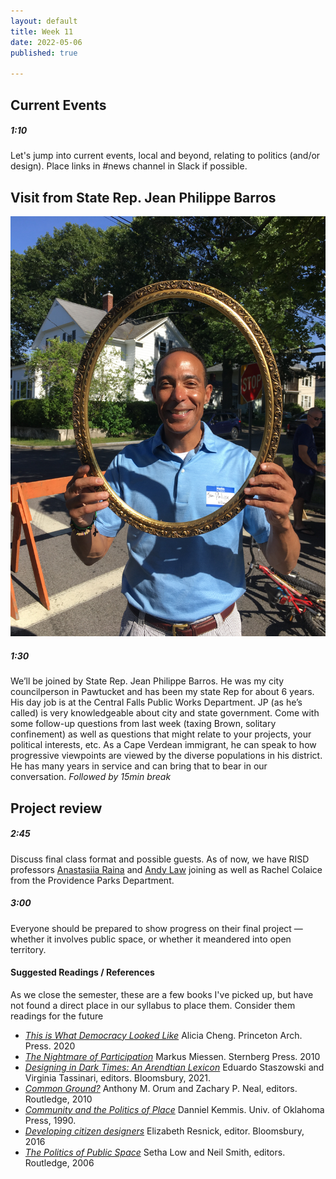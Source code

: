 ```yaml
---
layout: default
title: Week 11
date: 2022-05-06
published: true

---
```




## Current Events

##### 1:10

Let's jump into current events, local and beyond, relating to politics (and/or design). Place links in #news channel in Slack if possible. 

## Visit from State Rep. Jean Philippe Barros

![Rep. Barros in 2017 at a Pawtucket block party](/img/IMG_6424.JPG)



##### 1:30

We’ll be joined by State Rep. Jean Philippe Barros. He was my city councilperson in Pawtucket and has been my state Rep for about 6 years. His day job is at the Central Falls Public Works Department. JP (as he’s called) is very knowledgeable about city and state government. Come with some follow-up questions from last week (taxing Brown, solitary confinement) as well as questions that might relate to your projects, your political interests, etc. As a Cape Verdean immigrant, he can speak to how progressive viewpoints are viewed by the diverse populations in his district. He has many years in service and can bring that to bear in our conversation.
*Followed by 15min break*

## Project review 

##### 2:45

Discuss final class format and possible guests. As of now, we have RISD professors [Anastasiia Raina](https://www.risd.edu/academics/graphic-design/faculty/anastasiia-raina) and [Andy Law](https://www.risd.edu/academics/industrial-design/faculty/andy-law) joining as well as Rachel Colaice from the Providence Parks Department.

##### 3:00

Everyone should be prepared to show progress on their final project — whether it involves public space, or whether it meandered into open territory.


#### Suggested Readings / References

As we close the semester, these are a few books I've picked up, but have not found a direct place in our syllabus to place them. Consider them readings for the future

* *[This is What Democracy Looked Like](https://shop.cooperhewitt.org/products/this-is-what-democracy-looked-like-a-visual-history-of-the-printed-ballot)* Alicia Cheng. Princeton Arch. Press. 2020
* *[The Nightmare of Participation](https://mitpress.mit.edu/books/nightmare-participation)* Markus Miessen. Sternberg Press. 2010
* *[Designing in Dark Times: An Arendtian Lexicon](https://www.bloomsbury.com/ca/designing-in-dark-times-9781350070264/)* Eduardo Staszowski and Virginia Tassinari, editors. Bloomsbury, 2021.
* *[Common Ground?](https://www.routledge.com/Common-Ground-Readings-and-Reflections-on-Public-Space/Orum-Neal/p/book/9780415997270)* Anthony M. Orum and Zachary P. Neal, editors. Routledge, 2010
* *[Community and the Politics of Place](https://www.goodreads.com/en/book/show/577330.Community_and_the_Politics_of_Place)* Danniel Kemmis. Univ. of Oklahoma Press, 1990.
* *[Developing citizen designers](https://librarycat.risd.edu/record=b1459620~S4)* Elizabeth Resnick, editor. Bloomsbury, 2016
* *[The Politics of Public Space](https://www.routledge.com/The-Politics-of-Public-Space/Low-Smith/p/book/9780415951395?gclid=CjwKCAjwyryUBhBSEiwAGN5OCNDuxqCz31WmNsvxm_fWXugxPxOErmZihJfrXcyuOhwW5VE5Xo2qTxoCB2wQAvD_BwE)* Setha Low and Neil Smith, editors. Routledge, 2006